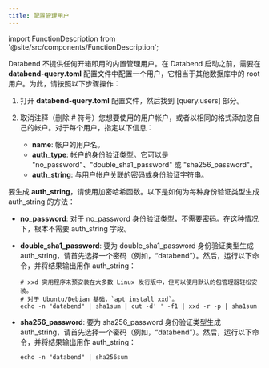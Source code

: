 ```yaml
---
title: 配置管理用户
---
```

import FunctionDescription from '@site/src/components/FunctionDescription';

<FunctionDescription description="Introduced: v1.1.75"/>

Databend 不提供任何开箱即用的内置管理用户。在 Databend 启动之前，需要在 **databend-query.toml** 配置文件中配置一个用户，它相当于其他数据库中的 root 用户。为此，请按照以下步骤操作：

1. 打开 **databend-query.toml** 配置文件，然后找到 [query.users] 部分。

2. 取消注释（删除 # 符号）您想要使用的用户帐户，或者以相同的格式添加您自己的帐户。对于每个用户，指定以下信息：
    - **name**: 帐户的用户名。
    - **auth_type**: 帐户的身份验证类型。它可以是 "no_password"、"double_sha1_password" 或 "sha256_password"。
    - **auth_string**: 与用户帐户关联的密码或身份验证字符串。

要生成 **auth_string**，请使用加密哈希函数。以下是如何为每种身份验证类型生成 auth_string 的方法：

- **no_password**: 对于 no_password 身份验证类型，不需要密码。在这种情况下，根本不需要 auth_string 字段。

- **double_sha1_password**: 要为 double_sha1_password 身份验证类型生成 auth_string，请首先选择一个密码（例如，“databend”）。然后，运行以下命令，并将结果输出用作 auth_string：

  ```shell
  # xxd 实用程序未预安装在大多数 Linux 发行版中，但可以使用默认的包管理器轻松安装。
  # 对于 Ubuntu/Debian 基础，`apt install xxd`。
  echo -n "databend" | sha1sum | cut -d' ' -f1 | xxd -r -p | sha1sum
  ```

- **sha256_password**: 要为 sha256_password 身份验证类型生成 auth_string，请首先选择一个密码（例如，“databend”）。然后，运行以下命令，并将结果输出用作 auth_string：

  ```shell
  echo -n "databend" | sha256sum
  ```